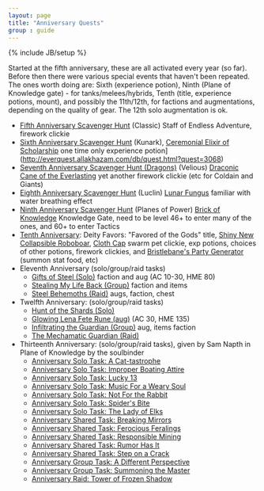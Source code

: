 ```yaml
--- 
layout: page 
title: "Anniversary Quests" 
group : guide 
--- 
```

{% include JB/setup %} 

Started at the fifth anniversary, these are all activated every year (so far). Before then there were various special events that
haven't been repeated. The ones worth doing are: Sixth (experience potion), Ninth (Plane of Knowledge gate) - for tanks/melees/hybrids, Tenth (title, experience potions, mount), and possibly the 11th/12th, for factions and augmentations, depending on the quality of gear.  The 12th solo augmentation is ok.

- [Fifth Anniversary Scavenger Hunt](http://everquest.allakhazam.com/db/quest.html?quest=2850) (Classic) Staff of Endless
Adventure, firework clickie 
- [Sixth Anniversary Scavenger Hunt](http://everquest.allakhazam.com/db/quest.html?quest=3068)
(Kunark), [Ceremonial Elixir of Scholarship](http://everquest.allakhazam.com/db/item.html?item=35074) one time only experience
potion](http://everquest.allakhazam.com/db/quest.html?quest=3068) 
- [Seventh Anniversary Scavenger Hunt (Dragons)](http://everquest.allakhazam.com/db/quest.html?quest=4161) (Velious) [Draconic Cane of the Everlasting](http://everquest.allakhazam.com/db/item.html?item=66213) yet another firework clickie (etc for Coldain and Giants) 
- [Eighth Anniversary Scavenger Hunt](http://everquest.allakhazam.com/db/quest.html?quest=4156) (Luclin) [Lunar Fungus](http://everquest.allakhazam.com/db/item.html?item=67302) familiar with water breathing effect 
- [Ninth Anniversary Scavenger Hunt](http://everquest.allakhazam.com/db/quest.html?quest=4541) (Planes of Power) [Brick of Knowledge](href="http://everquest.allakhazam.com/db/item.html?item=74202) Knowledge Gate, need to be level 46+ to enter many of the ones, and 60+ to enter Tactics 
- [Tenth Anniversary](http://everquest.allakhazam.com/db/quest.html?quest=4843): Deity Favors: "Favored of the Gods" title,
[Shiny New Collapsible Roboboar](http://everquest.allakhazam.com/db/item.html?item=83386), [Cloth Cap](http://everquest.allakhazam.com/db/item.html?item=83326) swarm pet clickie, exp potions, choices of other potions, firework
clickies, and [Bristlebane's Party Generator](http://everquest.allakhazam.com/db/item.html?item=83320) (summon stat food, etc) 
- Eleventh Anniversary (solo/group/raid tasks) 
	- [Gifts of Steel (Solo)](http://everquest.allakhazam.com/db/quest.html?quest=5051) faction and aug (AC 10-30, HME 80) 
	- [Stealing My Life Back (Group)](http://everquest.allakhazam.com/db/quest.html?quest=5052) faction and items 
	- [Steel Behemoths (Raid)](http://everquest.allakhazam.com/db/quest.html?quest=5305) augs, faction, chest 
- Twelfth Anniversary: (solo/group/raid tasks) 
	- [Hunt of the Shards (Solo)](http://everquest.allakhazam.com/db/quest.html?quest=5303)
	- [Glowing Lena Fete Rune (aug)](http://everquest.allakhazam.com/db/item.html?item=97004) (AC 30, HME 135) 
	- [Infiltrating the Guardian (Group)](http://everquest.allakhazam.com/db/quest.html?quest=5304) aug, items faction 
	- [The Mechamatic Guardian (Raid)](http://everquest.allakhazam.com/db/quest.html?quest=5305)
- Thirteenth Anniversary: (solo/group/raid tasks), given by Sam Napth in Plane of Knowledge by the soulbinder
	- [Anniversary Solo Task: A Cat-tastrophe](http://everquest.allakhazam.com/db/quest.html?quest=5691)
	- [Anniversary Solo Task: Improper Boating Attire](http://everquest.allakhazam.com/db/quest.html?quest=5693)
	- [Anniversary Solo Task: Lucky 13](http://everquest.allakhazam.com/db/quest.html?quest=5690)
	- [Anniversary Solo Task: Music For a Weary Soul](http://everquest.allakhazam.com/db/quest.html?quest=5695)
	- [Anniversary Solo Task: Not For the Rabbit](http://everquest.allakhazam.com/db/quest.html?quest=5694)
	- [Anniversary Solo Task: Spider's Bite](http://everquest.allakhazam.com/db/quest.html?quest=5692)
	- [Anniversary Solo Task: The Lady of Elks](http://everquest.allakhazam.com/db/quest.html?quest=5697)
	- [Anniversary Shared Task: Breaking Mirrors](http://everquest.allakhazam.com/db/quest.html?quest=5696)
	- [Anniversary Shared Task: Ferocious Feralings](http://everquest.allakhazam.com/db/quest.html?quest=5699)
	- [Anniversary Shared Task: Responsible Mining](http://everquest.allakhazam.com/db/quest.html?quest=5700)
	- [Anniversary Shared Task: Rumor Has It](http://everquest.allakhazam.com/db/quest.html?quest=5698)
	- [Anniversary Shared Task: Step on a Crack](http://everquest.allakhazam.com/db/quest.html?quest=5689)
	- [Anniversary Group Task: A Different Perspective](http://everquest.allakhazam.com/db/quest.html?quest=5701)
	- [Anniversary Group Task: Summoning the Master](http://everquest.allakhazam.com/db/quest.html?quest=5704)
	- [Anniversary Raid: Tower of Frozen Shadow](http://everquest.allakhazam.com/db/quest.html?quest=5702)
